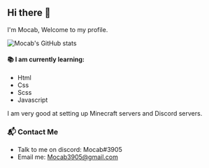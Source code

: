 ## Hi there 👋
I'm Mocab, Welcome to my profile.

![Mocab's GitHub stats](https://github-readme-stats.vercel.app/api?username=mocab&count_private=true&theme=algolia&show_icons=true)

#### :books: I am currently learning:
- Html  
- Css 
- Scss 
- Javascript 

I am very good at setting up Minecraft servers and Discord servers.

### :mailbox_with_mail: Contact Me
- Talk to me on discord: Mocab#3905
- Email me: Mocab3905@gmail.com
